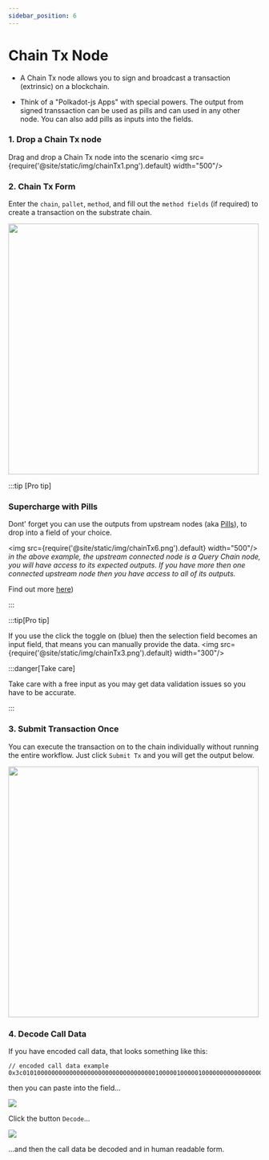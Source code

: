 ```yaml
---
sidebar_position: 6
---
```


# Chain Tx Node

- A Chain Tx node allows you to sign and broadcast a transaction (extrinsic) on a blockchain. 

- Think of a "Polkadot-js Apps" with special powers. The output from signed transsaction can be used as pills and can used in any other node. You can also add pills as inputs into the fields.


### 1. Drop a Chain Tx node
Drag and drop a Chain Tx node into the scenario
 <img src={require('@site/static/img/chainTx1.png').default}  width="500"/>


### 2. Chain Tx Form

Enter the `chain`, `pallet`, `method`, and fill out the `method fields` (if required) to create a transaction on the substrate chain.  


<div class="text--center">
 <img src={require('@site/static/img/chainTx2.png').default}  width="500"/>


  
</div>

:::tip [Pro tip]
### Supercharge with Pills
Dont' forget you can use the outputs from upstream nodes (aka [Pills](/docs/pills)), to drop into a field of your choice. 

<img src={require('@site/static/img/chainTx6.png').default}  width="500"/>
_in the above example, the upstream connected node is a Query Chain node, you will have access to its expected outputs. If you have more then one connected upstream node then you have access to all of its outputs._

Find out more [here](/docs/pills))


:::




:::tip[Pro tip]

If you use the click the toggle on (blue) then the selection field becomes an input field, that means you can manually provide the data. 
<img src={require('@site/static/img/chainTx3.png').default}  width="300"/>

:::danger[Take care]

Take care with a free input as you may get data validation issues so you have to be accurate. 

:::


### 3. Submit Transaction Once
You can execute the transaction on to the chain individually without running the entire workflow. Just click `Submit Tx` and you will get the output below.  

<div class="text--center"><img src={require('@site/static/img/chainTx3.png').default}  width="500"/></div>



### 4. Decode Call Data



If you have encoded call data, that looks something like this:

```
// encoded call data example
0x3c0101000000000000000000000000000000000100000100000100000000000000000000000000000000000000000000000000
```

then you can paste into the field... 
<div class="text--center"><img src={require('@site/static/img/chainTx5.png').default}/></div>

Click the button `Decode`...
<div class="text--center"><img src={require('@site/static/img/chainTx4.png').default}/></div>

...and then the call data be decoded and in human readable form. 





